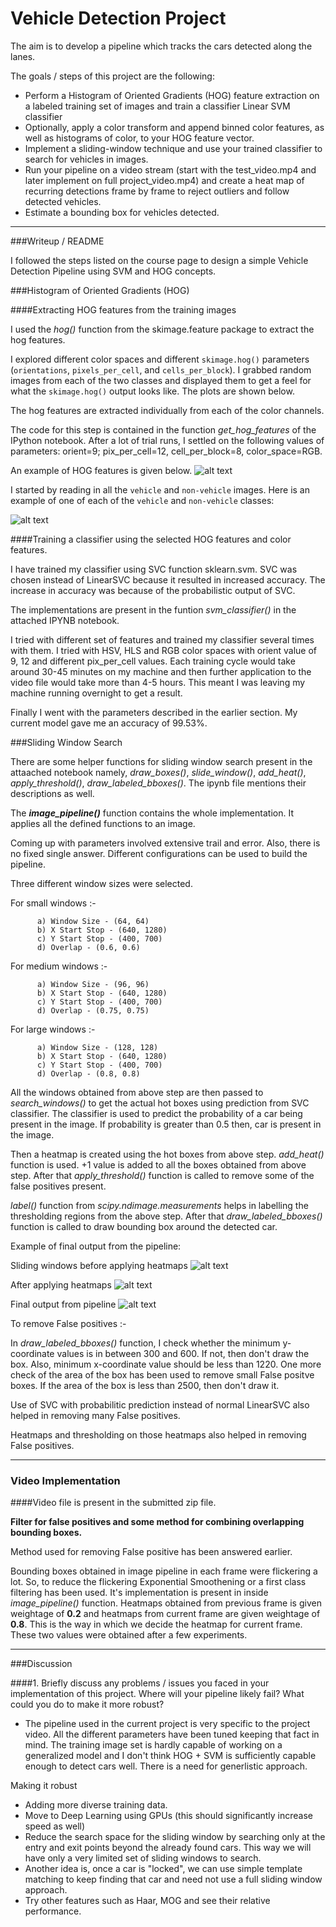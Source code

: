 # Vehicle Detection Project


The aim is to develop a pipeline which tracks the cars detected along the lanes.

The goals / steps of this project are the following:

* Perform a Histogram of Oriented Gradients (HOG) feature extraction on a labeled training set of images and train a classifier Linear SVM classifier
* Optionally, apply a color transform and append binned color features, as well as histograms of color, to your HOG feature vector. 
* Implement a sliding-window technique and use your trained classifier to search for vehicles in images.
* Run your pipeline on a video stream (start with the test_video.mp4 and later implement on full project_video.mp4) and create a heat map of recurring detections frame by frame to reject outliers and follow detected vehicles.
* Estimate a bounding box for vehicles detected.

[//]: # (Image References)
[image1]: ./examples/car_not_car.png
[image2]: ./examples/HOG_example.jpg
[image3]: ./examples/sliding_windows.jpg
[image4]: ./examples/output_bboxes.png
[image5]: ./examples/heatmap.jpg
[image8]: ./examples/hog_images_nocar.png

---
###Writeup / README

I followed the steps listed on the course page to design a simple Vehicle Detection Pipeline using SVM and HOG concepts.

###Histogram of Oriented Gradients (HOG)

####Extracting HOG features from the training images

I used the *hog()* function from the skimage.feature package to extract the hog features. 

I explored different color spaces and different `skimage.hog()` parameters (`orientations`, `pixels_per_cell`, and `cells_per_block`).  I grabbed random images from each of the two classes and displayed them to get a feel for what the `skimage.hog()` output looks like. The plots are shown below.

The hog features are extracted individually from each of the color channels.

The code for this step is contained in the function *get_hog_features* of the IPython notebook. After a lot of trial runs, I settled on the following values of parameters: orient=9; pix_per_cell=12, cell_per_block=8, color_space=RGB.

An example of HOG features is given below.
![alt text][image2]


I started by reading in all the `vehicle` and `non-vehicle` images.  Here is an example of one of each of the `vehicle` and `non-vehicle` classes:

![alt text][image1]

####Training a classifier using the selected HOG features and color features.

I have trained my classifier using SVC function sklearn.svm. SVC was chosen instead of LinearSVC because it resulted in increased accuracy. The increase in accuracy was because of the probabilistic output of SVC.

The implementations are present in the funtion *svm_classifier()* in the attached IPYNB notebook.
 
I tried with different set of features and trained my classifier several times with them. I tried with HSV, HLS and RGB color spaces with orient value of 9, 12 and different pix_per_cell values. Each training cycle would take around 30-45 minutes on my machine and then further application to the video file would take more than 4-5 hours. This meant I was leaving my machine running overnight to get a result.

Finally I went with the parameters described in the earlier section. My current model gave me an accuracy of 99.53%.

###Sliding Window Search

There are some helper functions for sliding window search present in the attaached notebook namely, *draw_boxes()*, *slide_window()*, *add_heat()*, *apply_threshold()*, *draw_labeled_bboxes()*. The ipynb file mentions their descriptions as well.
  
The ***image_pipeline()*** function contains the whole implementation. It applies all the defined functions to an image.
  
Coming up with parameters involved extensive trail and error. Also, there is no fixed single answer. Different configurations can be used to build the pipeline.

Three different window sizes were selected. 
      
For small windows :-
     
          a) Window Size - (64, 64)
          b) X Start Stop - (640, 1280)
          c) Y Start Stop - (400, 700)
          d) Overlap - (0.6, 0.6)
          
For medium windows :-
     
          a) Window Size - (96, 96)
          b) X Start Stop - (640, 1280)
          c) Y Start Stop - (400, 700)
          d) Overlap - (0.75, 0.75)
          
For large windows :-
     
          a) Window Size - (128, 128)
          b) X Start Stop - (640, 1280)
          c) Y Start Stop - (400, 700)
          d) Overlap - (0.8, 0.8)
          
All the windows obtained from above step are then passed to *search_windows()* to get the actual hot boxes using prediction from SVC classifier. The classifier is used to predict the probability of a car being present in the image. If probability is greater than 0.5 then, car is present in the image.
  
Then a heatmap is created using the hot boxes from above step. *add_heat()* function is used. +1 value is added to all the boxes obtained from above step. After that *apply_threshold()* function is called to remove some of the false positives present.
  
*label()* function from *scipy.ndimage.measurements* helps in labelling the thresholding regions from the above step. After that *draw_labeled_bboxes()* function is called to draw bounding box around the detected car.
 
Example of final output from the pipeline:

Sliding windows before applying heatmaps
![alt text][image3]

After applying heatmaps
![alt text][image5]

Final output from pipeline
![alt text][image4]

To remove False positives :-

In *draw_labeled_bboxes()* function, I check whether the minimum y-coordinate values is in between 300 and 600. If not, then don't draw the box. Also, minimum x-coordinate value should be less than 1220. One more check of the area of the box has been used to remove small False positve boxes. If the area of the box is less than 2500, then don't draw it.

Use of SVC with probabilitic prediction instead of normal LinearSVC also helped in removing many False positives. 

Heatmaps and thresholding on those heatmaps also helped in removing False positives.

---

### Video Implementation

####Video file is present in the submitted zip file.


**Filter for false positives and some method for combining overlapping bounding boxes.**

Method used for removing False positive has been answered earlier.

Bounding boxes obtained in image pipeline in each frame were flickering a lot. So, to reduce the flickering Exponential Smoothening  or a first class filtering has been used. It's implementation is present in inside *image_pipeline()* function. Heatmaps obtained from previous frame is given weightage of **0.2** and heatmaps from current frame are given weightage of **0.8**. This is the way in which we decide the heatmap for current frame. These two values were obtained after a few experiments.


---

###Discussion

####1. Briefly discuss any problems / issues you faced in your implementation of this project.  Where will your pipeline likely fail?  What could you do to make it more robust?

- The pipeline used in the current project is very specific to the project video. All the different parameters have been tuned keeping that fact in mind. The training image set is hardly capable of working on a generalized model and I don't think HOG + SVM is sufficiently capable enough to detect cars well. There is a need for generlistic approach.


Making it robust

- Adding more diverse training data.
- Move to Deep Learning using GPUs (this should significantly increase speed as well)
- Reduce the search space for the sliding window by searching only at the entry and exit points beyond the already found cars. This way we will have only a very limited set of sliding windows to search.
- Another idea is, once a car is "locked", we can use simple template matching to keep finding that car and need not use a full sliding window approach.
- Try other features such as Haar, MOG and see their relative performance.
